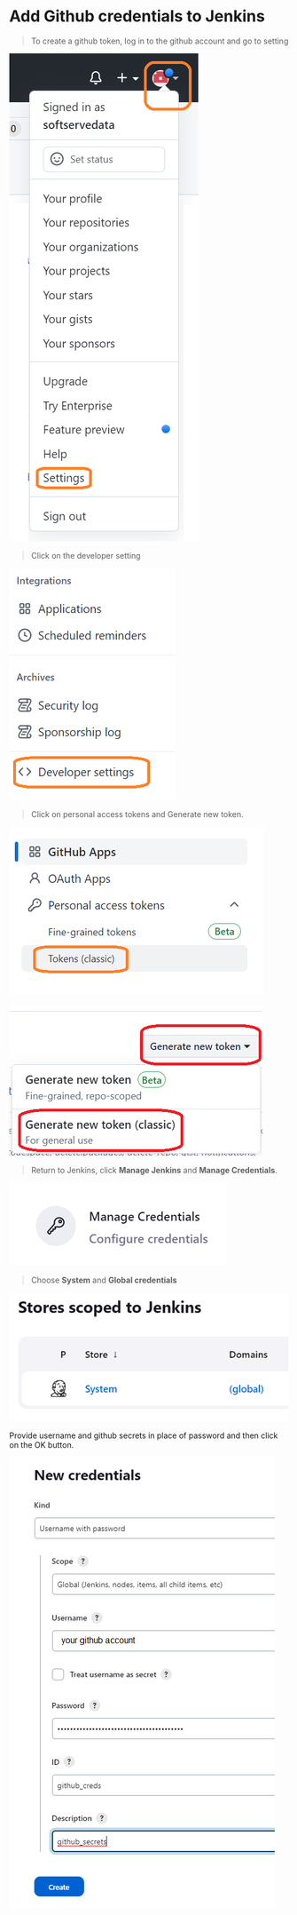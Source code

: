 # Add Github credentials to Jenkins

>To create a github token, log in to the github account and go to setting

![Picture 41](../assets/step4pic1githubSetting.png)

>Click on the developer setting

![Picture 42](../assets/step4pic2developerSetting.png)

>Click on personal access tokens and Generate new token.

![Picture 43](../assets/step4pic3tokenClassic.png)

![Picture 44](../assets/step4pic4tokenGenerate.png)

>Return to Jenkins, click **Manage Jenkins** and **Manage Credentials**.

![Picture 45](../assets/step4pic5manageCredentials.png)

>Choose **System** and **Global credentials**

![Picture 46](../assets/step4pic6system.png)

Provide username and github secrets in place of password and then click on the OK button.

![Picture 47](../assets/step4pic7credentials.png)

<br/>
